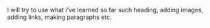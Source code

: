 I will try to use what i've learned so far
such heading, adding images, adding links, making paragraphs etc.